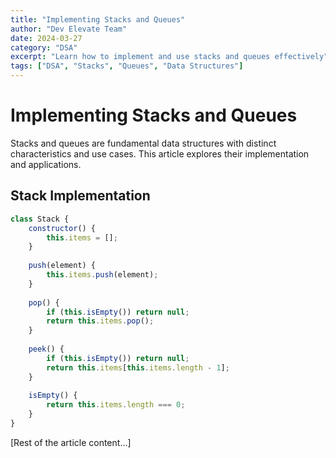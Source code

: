 ```yaml
---
title: "Implementing Stacks and Queues"
author: "Dev Elevate Team"
date: 2024-03-27
category: "DSA"
excerpt: "Learn how to implement and use stacks and queues effectively"
tags: ["DSA", "Stacks", "Queues", "Data Structures"]
---
```


# Implementing Stacks and Queues

Stacks and queues are fundamental data structures with distinct characteristics and use cases. This article explores their implementation and applications.

## Stack Implementation

```javascript
class Stack {
    constructor() {
        this.items = [];
    }
    
    push(element) {
        this.items.push(element);
    }
    
    pop() {
        if (this.isEmpty()) return null;
        return this.items.pop();
    }
    
    peek() {
        if (this.isEmpty()) return null;
        return this.items[this.items.length - 1];
    }
    
    isEmpty() {
        return this.items.length === 0;
    }
}
```

[Rest of the article content...]